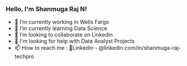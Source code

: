 ### Hello, I'm Shanmuga Raj N! 

- 👀 I’m currently working in Wells Fargo
- 🌱 I’m currently learning Data Science
- 💞️ I’m looking to collaborate on Linkedin
- 📢 I'm looking for help with Data Analyst Projects
- 📫 How to reach me : 🧜Linkedin - @linkedin.com/in/shanmuga-raj-techpro
